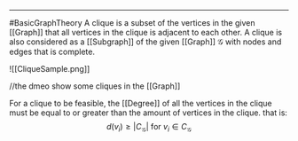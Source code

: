 ----
#BasicGraphTheory 
A clique is a subset of the vertices in the given [[Graph]] that all vertices in the clique is adjacent to each other.  A clique is also considered as a [[Subgraph]] of the given [[Graph]] $\mathcal{G}$ with nodes and edges that is complete.

![[CliqueSample.png]]

//the dmeo show some cliques in the [[Graph]]

For a clique to be feasible, the [[Degree]] of all the vertices in the clique must be equal to or greater than the amount of vertices in the clique. that is:
$$d(v_i) \geq |C_{\mathcal{G}}| \text{ for } v_i \in C_{\mathcal{G}}$$

